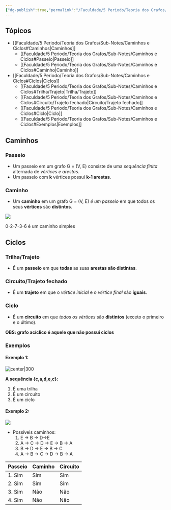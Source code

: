 ```yaml
---
{"dg-publish":true,"permalink":"/Faculdade/5 Periodo/Teoria dos Grafos/Sub-Notes/Caminhos e Ciclos/","created":"2024-10-18T13:31:56.148-03:00"}
---
```



## Tópicos
- [[Faculdade/5 Periodo/Teoria dos Grafos/Sub-Notes/Caminhos e Ciclos#Caminhos\|Caminhos]]
	- [[Faculdade/5 Periodo/Teoria dos Grafos/Sub-Notes/Caminhos e Ciclos#Passeio\|Passeio]]
	- [[Faculdade/5 Periodo/Teoria dos Grafos/Sub-Notes/Caminhos e Ciclos#Caminho\|Caminho]]
- [[Faculdade/5 Periodo/Teoria dos Grafos/Sub-Notes/Caminhos e Ciclos#Ciclos\|Ciclos]]
	- [[Faculdade/5 Periodo/Teoria dos Grafos/Sub-Notes/Caminhos e Ciclos#Trilha/Trajeto\|Trilha/Trajeto]]
	- [[Faculdade/5 Periodo/Teoria dos Grafos/Sub-Notes/Caminhos e Ciclos#Circuito/Trajeto fechado\|Circuito/Trajeto fechado]]
	- [[Faculdade/5 Periodo/Teoria dos Grafos/Sub-Notes/Caminhos e Ciclos#Ciclo\|Ciclo]]
	- [[Faculdade/5 Periodo/Teoria dos Grafos/Sub-Notes/Caminhos e Ciclos#Exemplos\|Exemplos]]

## Caminhos
### Passeio
- Um passeio em um grafo G = (V, E) consiste de uma *sequência finita* alternada de *vértices e arestas*.
- Um passeio com **k** vértices possui **k-1 arestas**.
### Caminho
- Um **caminho** em um grafo G = (V, E) *é um passeio* em que todos os seus **vértices** são **distintos**.

![](https://www.ime.usp.br/~pf/algoritmos_para_grafos/aulas/figs/Sedgewick-Wayne/TinyNetwork-x.png)

0-2-7-3-6 é um caminho simples

## Ciclos 
### Trilha/Trajeto
- É um **passeio** em que **todas** as suas **arestas são distintas**.

### Circuito/Trajeto fechado
- É um **trajeto** em que o *vértice inicial* e o *vértice final* são **iguais**.

### Ciclo
- É um **circuito** em que *todos os vértices* são **distintos** (exceto o primeiro e o último).

**OBS: grafo acíclico é aquele que não possui ciclos**

### Exemplos
#### Exemplo 1:

![center|300](https://i.imgur.com/GVOIAAM.png)

**A sequência {c,a,d,e,c}:**
1. É uma trilha
2. É um circuito
3. É um ciclo

#### Exemplo 2:

![](https://i.imgur.com/iFCBiAG.png)

- Possíveis caminhos:
	1. E → B → D→E
	2. A → C → D → E → B → A
	3. B → D → E → B → C
	4.  A → B → C → D → B → A


| Passeio | Caminho | Circuito |
| ------- | ------- | -------- |
| 1. Sim  | Sim     | Sim      |
| 2. Sim  | Sim     | Sim      |
| 3. Sim  | Não     | Não      |
| 4. Sim  | Não     | Não         |
